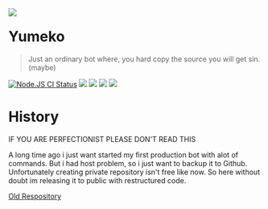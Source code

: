 <img src="https://cdn.discordapp.com/attachments/511831454070603784/734851313468440626/kindpng_3718029.png" align="left">

# Yumeko 
> Just an ordinary bot where, you hard copy the source you will get sin. (maybe)

<a href="https://github.com/youKnowOwO/yumeko-ts/actions?query=workflow%3A%22Node.js+CI%22"><img src="https://github.com/youKnowOwO/yumeko-ts/workflows/Node.js%20CI/badge.svg" alt="Node.JS CI Status" /></a>
<img src="https://badgen.net/badge/icon/typescript?icon=typescript&label"> <img src="https://badgen.net/badge/icon/docker?icon=docker&label"> <img src ="https://badgen.net/badge/rip/english/black"> <img src ="https://badgen.net/badge/copas/dosa/red">

# History
<div class="alert alert-warning" role="alert">IF YOU ARE PERFECTIONIST PLEASE DON'T READ THIS</div>

A long time ago i just want started my first production bot with alot of commands. But i had host problem, so i just want to backup it to Github. Unfortunately creating private repository isn't free like now. So here without doubt im releasing it to public with restructured code.

[Old Respository](https://github.com/SharifPoetra/yumeko)